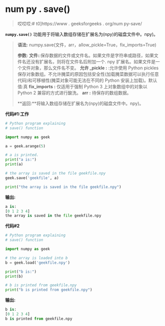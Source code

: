 # num py . save()

> 哎哎哎:# t0]https://www . geeksforgeeks . org/num py-save/

**`numpy.save()`** 功能用于将输入数组存储在扩展名为(npy)的磁盘文件中。npy)。

> **语法:** numpy.save(文件，arr，allow_pickle=True，fix_imports=True)
> 
> **参数:**
> **文件:**:保存数据的文件或文件名。如果文件是字符串或路径，如果文件名还没有扩展名，则将在文件名后附加一个. npy 扩展名。如果文件是一个文件对象，那么文件名不变。
> **允许 _pickle :** :允许使用 Python pickles 保存对象数组。不允许腌菜的原因包括安全性(加载腌菜数据可以执行任意代码)和可移植性(腌菜对象可能无法在不同的 Python 安装上加载)。默认值:真
> **fix_imports :** 仅适用于强制 Python 3 上对象数组中的对象以 Python 2 兼容的方式进行酸洗。
> **arr :** 待保存的数组数据。
> 
> **返回:**将输入数组存储在扩展名为(npy)的磁盘文件中。npy)。

**代码#1:工作**

```py
# Python program explaining 
# save() function 

import numpy as geek

a = geek.arange(5)

# a is printed.
print("a is:")
print(a)

# the array is saved in the file geekfile.npy 
geek.save('geekfile', a)

print("the array is saved in the file geekfile.npy")

```

**输出:**

```py
a is:
[0 1 2 3 4]
the array is saved in the file geekfile.npy

```

**代码#2**

```py
# Python program explaining 
# save() function 

import numpy as geek

# the array is loaded into b
b = geek.load('geekfile.npy')

print("b is:")
print(b)

# b is printed from geekfile.npy
print("b is printed from geekfile.npy")
```

**输出:**

```py
b is:
[0 1 2 3 4]
b is printed from geekfile.npy

```